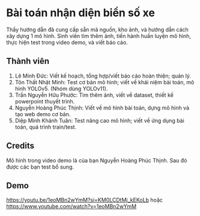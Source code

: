 # Bài toán nhận diện biển số xe
Thầy hướng dẫn đã cung cấp sẵn mã nguồn, kho ảnh, và hướng dẫn cách xây dựng 1 mô hình. Sinh viên tìm thêm ảnh, tiến hành huấn luyện mô hình, thực hiện test trong video demo, và viết báo cáo.

## Thành viên
1. Lê Minh Đức: Viết kế hoạch, tổng hợp/viết báo cáo hoàn thiện; quản lý.
2. Tôn Thất Nhật Minh: Test cơ bản mô hình; viết về khái niệm bài toán, mô hình YOLOv5.
(Nhóm dùng YOLOv11).
3. Trần Nguyễn Hữu Phước: Tìm thêm ảnh, viết về dataset, thiết kế powerpoint thuyết trình.
4. Nguyễn Hoàng Phúc Thịnh: Viết về mô hình bài toán, dựng mô hình và tạo web demo cơ bản.
5. Diệp Minh Khánh Tuân: Test nâng cao mô hình; viết về ứng dụng bài toán, quá trình train/test.

## Credits
Mô hình trong video demo là của bạn Nguyễn Hoàng Phúc Thịnh. Sau đó được các bạn test bổ sung.

## Demo
https://youtu.be/1eoMBn2wYmM?si=KM0LCDtMj_kEKoLb
hoặc
https://www.youtube.com/watch?v=1eoMBn2wYmM
